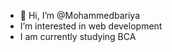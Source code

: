- 👋 Hi, I’m @Mohammedbariya
- I’m interested in web development
- I am currently studying BCA 

<!---
Mohammedbariya/Mohammedbariya is a ✨ special ✨ repository because its `README.md` (this file) appears on your GitHub profile.
You can click the Preview link to take a look at your changes.
--->
